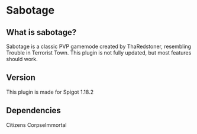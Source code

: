 # Sabotage

## What is sabotage?

Sabotage is a classic PVP gamemode created by ThaRedstoner, resembling Trouble in Terrorist Town.
This plugin is not fully updated, but most features should work.

## Version

This plugin is made for Spigot 1.18.2

## Dependencies

Citizens
CorpseImmortal



